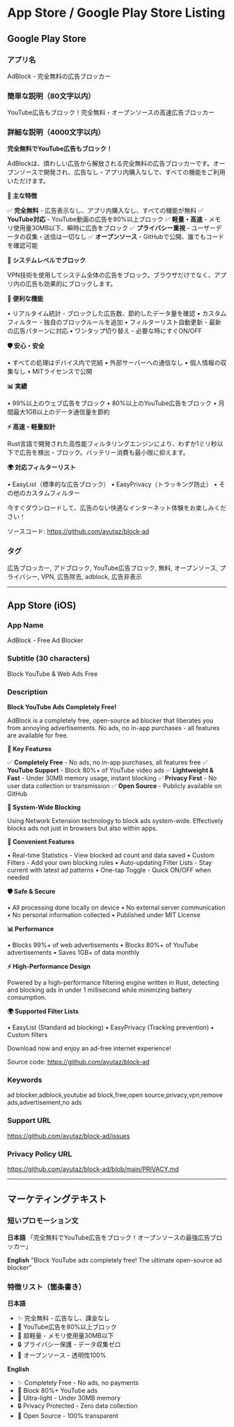 # App Store / Google Play Store Listing

## Google Play Store

### アプリ名
AdBlock - 完全無料の広告ブロッカー

### 簡単な説明（80文字以内）
YouTube広告もブロック！完全無料・オープンソースの高速広告ブロッカー

### 詳細な説明（4000文字以内）

**完全無料でYouTube広告もブロック！**

AdBlockは、煩わしい広告から解放される完全無料の広告ブロッカーです。オープンソースで開発され、広告なし・アプリ内購入なしで、すべての機能をご利用いただけます。

**🌟 主な特徴**

✅ **完全無料** - 広告表示なし、アプリ内購入なし、すべての機能が無料
✅ **YouTube対応** - YouTube動画の広告を80%以上ブロック
✅ **軽量・高速** - メモリ使用量30MB以下、瞬時に広告をブロック
✅ **プライバシー重視** - ユーザーデータの収集・送信は一切なし
✅ **オープンソース** - GitHubで公開、誰でもコードを確認可能

**📱 システムレベルでブロック**

VPN技術を使用してシステム全体の広告をブロック。ブラウザだけでなく、アプリ内の広告も効果的にブロックします。

**🔧 便利な機能**

• リアルタイム統計 - ブロックした広告数、節約したデータ量を確認
• カスタムフィルター - 独自のブロックルールを追加
• フィルターリスト自動更新 - 最新の広告パターンに対応
• ワンタップ切り替え - 必要な時にすぐON/OFF

**🛡️ 安心・安全**

• すべての処理はデバイス内で完結
• 外部サーバーへの通信なし
• 個人情報の収集なし
• MITライセンスで公開

**📊 実績**

• 99%以上のウェブ広告をブロック
• 80%以上のYouTube広告をブロック
• 月間最大1GB以上のデータ通信量を節約

**⚡ 高速・軽量設計**

Rust言語で開発された高性能フィルタリングエンジンにより、わずか1ミリ秒以下で広告を検出・ブロック。バッテリー消費も最小限に抑えます。

**🌍 対応フィルターリスト**

• EasyList（標準的な広告ブロック）
• EasyPrivacy（トラッキング防止）
• その他のカスタムフィルター

今すぐダウンロードして、広告のない快適なインターネット体験をお楽しみください！

ソースコード: https://github.com/ayutaz/block-ad

### タグ
広告ブロッカー, アドブロック, YouTube広告ブロック, 無料, オープンソース, プライバシー, VPN, 広告除去, adblock, 広告非表示

---

## App Store (iOS)

### App Name
AdBlock - Free Ad Blocker

### Subtitle (30 characters)
Block YouTube & Web Ads Free

### Description

**Block YouTube Ads Completely Free!**

AdBlock is a completely free, open-source ad blocker that liberates you from annoying advertisements. No ads, no in-app purchases - all features are available for free.

**🌟 Key Features**

✅ **Completely Free** - No ads, no in-app purchases, all features free
✅ **YouTube Support** - Block 80%+ of YouTube video ads
✅ **Lightweight & Fast** - Under 30MB memory usage, instant blocking
✅ **Privacy First** - No user data collection or transmission
✅ **Open Source** - Publicly available on GitHub

**📱 System-Wide Blocking**

Using Network Extension technology to block ads system-wide. Effectively blocks ads not just in browsers but also within apps.

**🔧 Convenient Features**

• Real-time Statistics - View blocked ad count and data saved
• Custom Filters - Add your own blocking rules
• Auto-updating Filter Lists - Stay current with latest ad patterns
• One-tap Toggle - Quick ON/OFF when needed

**🛡️ Safe & Secure**

• All processing done locally on device
• No external server communication
• No personal information collected
• Published under MIT License

**📊 Performance**

• Blocks 99%+ of web advertisements
• Blocks 80%+ of YouTube advertisements
• Saves 1GB+ of data monthly

**⚡ High-Performance Design**

Powered by a high-performance filtering engine written in Rust, detecting and blocking ads in under 1 millisecond while minimizing battery consumption.

**🌍 Supported Filter Lists**

• EasyList (Standard ad blocking)
• EasyPrivacy (Tracking prevention)
• Custom filters

Download now and enjoy an ad-free internet experience!

Source code: https://github.com/ayutaz/block-ad

### Keywords
ad blocker,adblock,youtube ad block,free,open source,privacy,vpn,remove ads,advertisement,no ads

### Support URL
https://github.com/ayutaz/block-ad/issues

### Privacy Policy URL
https://github.com/ayutaz/block-ad/blob/main/PRIVACY.md

---

## マーケティングテキスト

### 短いプロモーション文

**日本語**
「完全無料でYouTube広告をブロック！オープンソースの最強広告ブロッカー」

**English**
"Block YouTube ads completely free! The ultimate open-source ad blocker"

### 特徴リスト（箇条書き）

**日本語**
- ✨ 完全無料 - 広告なし、課金なし
- 🚀 YouTube広告を80%以上ブロック
- 💨 超軽量 - メモリ使用量30MB以下
- 🔒 プライバシー保護 - データ収集ゼロ
- 💎 オープンソース - 透明性100%

**English**
- ✨ Completely Free - No ads, no payments
- 🚀 Block 80%+ YouTube ads
- 💨 Ultra-light - Under 30MB memory
- 🔒 Privacy Protected - Zero data collection
- 💎 Open Source - 100% transparent